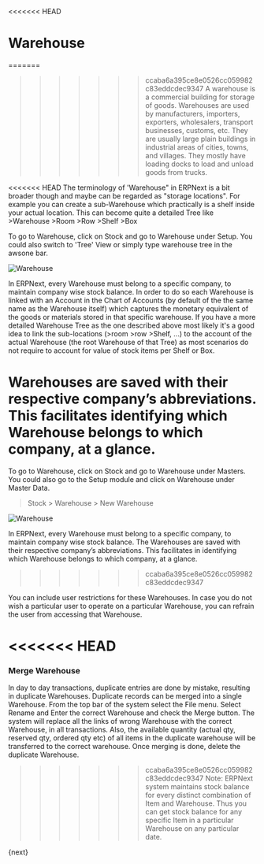 <<<<<<< HEAD
# Warehouse

=======
>>>>>>> ccaba6a395ce8e0526cc059982c83eddcdec9347
A warehouse is a commercial building for storage of goods. Warehouses are used
by manufacturers, importers, exporters, wholesalers, transport businesses,
customs, etc. They are usually large plain buildings in industrial areas of
cities, towns, and villages. They mostly have loading docks to load and unload
goods from trucks.

<<<<<<< HEAD
The terminology of 'Warehouse" in ERPNext is a bit broader though and maybe can be 
regarded as "storage locations". For example you can create a sub-Warehouse which 
practically is a shelf inside your actual location. 
This can become quite a detailed Tree like >Warehouse >Room >Row >Shelf >Box

To go to Warehouse, click on Stock and go to Warehouse under Setup.  You
could also switch to 'Tree' View or simply type warehouse tree in the awsone bar.

<img class="screenshot" alt="Warehouse" src="/docs/assets/img/stock/warehouse.png">

In ERPNext, every Warehouse must belong to a specific company, to maintain
company wise stock balance. In order to do so each Warehouse is linked with an 
Account in the Chart of Accounts (by default of the the same name as the Warehouse 
itself) which captures the monetary equivalent of the goods or materials stored 
in that specific warehouse. If you have a more detailed Warehouse Tree as the one 
described above most likely it's a good idea to link the sub-locations (>room >row >Shelf, ...)
to the account of the actual Warehouse (the root Warehouse of that Tree) as most 
scenarios do not require to account for value of stock items per Shelf or Box.

Warehouses are saved with their respective company’s abbreviations. This facilitates 
identifying which Warehouse belongs to which company, at a glance.
=======
To go to Warehouse, click on Stock and go to Warehouse under Masters.  You
could also go to the Setup module and click on Warehouse under Master Data.

> Stock > Warehouse > New Warehouse

<img class="screenshot" alt="Warehouse" src="{{docs_base_url}}/assets/img/stock/warehouse.png">

In ERPNext, every Warehouse must belong to a specific company, to maintain
company wise stock balance. The Warehouses are saved with their respective
company’s abbreviations. This facilitates in identifying which Warehouse
belongs to which company, at a glance.
>>>>>>> ccaba6a395ce8e0526cc059982c83eddcdec9347

You can include user restrictions for these Warehouses. In case you do not
wish a particular user to operate on a particular Warehouse, you can refrain
the user from accessing that Warehouse.

<<<<<<< HEAD
=======
### Merge Warehouse

In day to day transactions, duplicate entries are done by mistake, resulting
in duplicate Warehouses. Duplicate records can be merged into a single
Warehouse. From the top bar of the system select the File menu. Select Rename
and Enter the correct Warehouse and check the Merge button. The system will
replace all the links of wrong Warehouse with the correct Warehouse, in all
transactions. Also, the available quantity (actual qty, reserved qty, ordered
qty etc) of all items in the duplicate warehouse will be transferred to the
correct warehouse. Once merging is done, delete the duplicate Warehouse.

>>>>>>> ccaba6a395ce8e0526cc059982c83eddcdec9347
> Note: ERPNext system maintains stock balance for every distinct combination
of Item and Warehouse. Thus you can get stock balance for any specific Item in
a particular Warehouse on any particular date.

{next}
